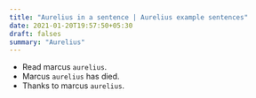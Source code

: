 ```yaml
---
title: "Aurelius in a sentence | Aurelius example sentences"
date: 2021-01-20T19:57:50+05:30
draft: falses
summary: "Aurelius"
---
```

- Read marcus `aurelius`.
- Marcus `aurelius` has died.
- Thanks to marcus `aurelius`.
                 
